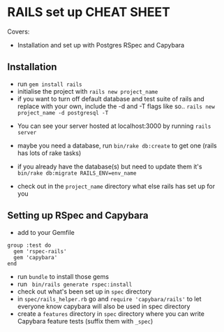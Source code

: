 # RAILS set up CHEAT SHEET


Covers:

* Installation and set up with Postgres RSpec and Capybara


Installation
---
- run `gem install rails`
- initialise the project with `rails new project_name`
- if you want to turn off default database and test suite of rails and replace with your own, include the -d and -T flags like so..
`rails new project_name -d postgresql -T`


* You can see your server hosted at localhost:3000 by running `rails server`

* maybe you need a database, run `bin/rake db:create` to get one (rails has lots of rake tasks)

* if you already have the database(s) but need to update them it's `bin/rake db:migrate RAILS_ENV=env_name`

* check out in the `project_name` directory what else rails has set up for you



Setting up RSpec and Capybara
---
- add to your Gemfile
```
group :test do
  gem 'rspec-rails'
  gem 'capybara'
end
```

- run `bundle` to install those gems
- run ` bin/rails generate rspec:install`
- check out what's been set up in `spec` directory
- in `spec/rails_helper.rb` go and `require 'capybara/rails'` to let everyone know capybara will also be used in spec directory
- create a `features` directory in `spec` directory where you can write Capybara feature tests (suffix them with `_spec`)

